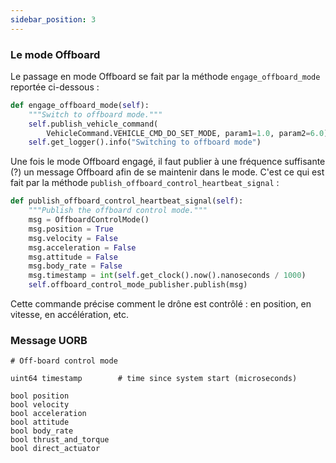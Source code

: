 ```yaml
---
sidebar_position: 3
---
```

### Le mode Offboard
Le passage en mode Offboard se fait par la méthode `engage_offboard_mode` reportée ci-dessous : 
```python
def engage_offboard_mode(self):
    """Switch to offboard mode."""
    self.publish_vehicle_command(
        VehicleCommand.VEHICLE_CMD_DO_SET_MODE, param1=1.0, param2=6.0)
    self.get_logger().info("Switching to offboard mode")
```

Une fois le mode Offboard engagé, il faut publier à une fréquence suffisante (?) un message Offboard afin de se maintenir dans le mode. C'est ce qui est fait par la méthode `publish_offboard_control_heartbeat_signal` :

```python
def publish_offboard_control_heartbeat_signal(self):
    """Publish the offboard control mode."""
    msg = OffboardControlMode()
    msg.position = True
    msg.velocity = False
    msg.acceleration = False
    msg.attitude = False
    msg.body_rate = False
    msg.timestamp = int(self.get_clock().now().nanoseconds / 1000)
    self.offboard_control_mode_publisher.publish(msg)
```
Cette commande précise comment le drône est contrôlé : en position, en vitesse, en accélération, etc.

### Message UORB
```
# Off-board control mode

uint64 timestamp		# time since system start (microseconds)

bool position
bool velocity
bool acceleration
bool attitude
bool body_rate
bool thrust_and_torque
bool direct_actuator
```